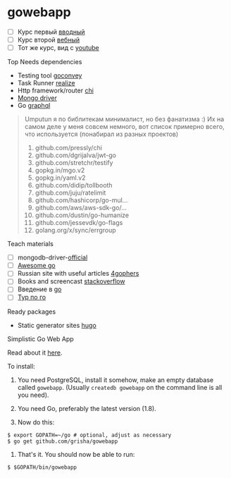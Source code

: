 # gowebapp

- [ ] Курс первый [вводный](https://www.coursera.org/learn/golang-webservices-1/home/welcome)
- [ ] Курс второй [вебный](https://www.coursera.org/learn/golang-webservices-2/lecture/jLqQf/o-chiem-etot-kurs)
- [ ] Тот же курс, вид с [youtube](https://www.youtube.com/watch?v=9Ia16QOY8rk&index=2&list=PLrCZzMib1e9q-X5V9pTM6J0AemRWseM7I)

Top Needs dependencies

- Testing tool [goconvey](https://github.com/smartystreets/goconvey)
- Task Runner [realize](https://github.com/oxequa/realize)
- Http framework/router [chi](https://github.com/go-chi/chi)
- [Mongo driver](https://github.com/mongodb/mongo-go-driver)
- Go [graphql](https://github.com/graphql-go/graphql)

> Umputun
> я по библитекам минималист, но без фанатизма :) Иx на самом деле у меня совсем немного, вот список примерно всего, что используется (понабирал из разных проектов)
> 1. github.com/pressly/chi
> 2. github.com/dgrijalva/jwt-go
> 3. github.com/stretchr/testify
> 4. gopkg.in/mgo.v2
> 5. gopkg.in/yaml.v2
> 6. github.com/didip/tollbooth
> 7. github.com/juju/ratelimit
> 8. github.com/hashicorp/go-mul...
> 9. github.com/aws/aws-sdk-go/...
> 10. github.com/dustin/go-humanize
> 11. github.com/jessevdk/go-flags
> 12. golang.org/x/sync/errgroup


Teach materials

- [ ] mongodb-driver-[official](https://github.com/mongodb/mongo-go-driver/blob/master/mongo/doc.go)
- [ ] [Awesome go](https://github.com/avelino/awesome-go)
- [ ] Russian site with useful articles [4gophers](https://4gophers.ru)
- [ ] Books and screencast [stackoverflow](https://ru.stackoverflow.com/questions/436505/Книги-документация-статьи-и-курсы-по-go)
- [ ] Введение в [go](http://golang-book.ru)
- [ ] [Тур по го](https://go-tour-ru-ru.appspot.com/flowcontrol/2)

Ready packages

- Static generator sites [hugo](https://gohugo.io)

Simplistic Go Web App

Read about it [here](https://grisha.org/blog/2017/04/27/simplistic-go-web-app/).

To install:

1. You need PostgreSQL, install it somehow, make an empty database
   called `gowebapp`. (Usually `createdb gowebapp` on the command line is
   all you need).

1. You need Go, preferably the latest version (1.8).

1. Now do this:

```
$ export GOPATH=~/go # optional, adjust as necessary
$ go get github.com/grisha/gowebapp
```

1. That's it. You should now be able to run:
```
$ $GOPATH/bin/gowebapp
```


